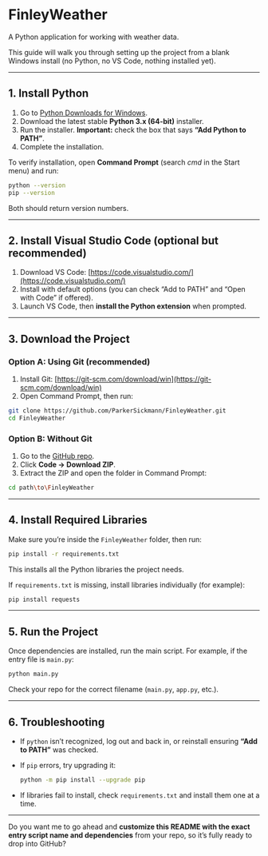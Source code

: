 # FinleyWeather

A Python application for working with weather data.

This guide will walk you through setting up the project from a blank Windows install (no Python, no VS Code, nothing installed yet).

---

## 1. Install Python

1. Go to [Python Downloads for Windows](https://www.python.org/downloads/windows/).
2. Download the latest stable **Python 3.x (64-bit)** installer.
3. Run the installer. **Important:** check the box that says **“Add Python to PATH”**.
4. Complete the installation.

To verify installation, open **Command Prompt** (search *cmd* in the Start menu) and run:

```bash
python --version
pip --version
```

Both should return version numbers.

---

## 2. Install Visual Studio Code (optional but recommended)

1. Download VS Code: [https://code.visualstudio.com/](https://code.visualstudio.com/)
2. Install with default options (you can check “Add to PATH” and “Open with Code” if offered).
3. Launch VS Code, then **install the Python extension** when prompted.

---

## 3. Download the Project

### Option A: Using Git (recommended)

1. Install Git: [https://git-scm.com/download/win](https://git-scm.com/download/win)
2. Open Command Prompt, then run:

```bash
git clone https://github.com/ParkerSickmann/FinleyWeather.git
cd FinleyWeather
```

### Option B: Without Git

1. Go to the [GitHub repo](https://github.com/ParkerSickmann/FinleyWeather).
2. Click **Code → Download ZIP**.
3. Extract the ZIP and open the folder in Command Prompt:

```bash
cd path\to\FinleyWeather
```

---

## 4. Install Required Libraries

Make sure you’re inside the `FinleyWeather` folder, then run:

```bash
pip install -r requirements.txt
```

This installs all the Python libraries the project needs.

If `requirements.txt` is missing, install libraries individually (for example):

```bash
pip install requests
```

---

## 5. Run the Project

Once dependencies are installed, run the main script. For example, if the entry file is `main.py`:

```bash
python main.py
```

Check your repo for the correct filename (`main.py`, `app.py`, etc.).

---

## 6. Troubleshooting

* If `python` isn’t recognized, log out and back in, or reinstall ensuring **“Add to PATH”** was checked.

* If `pip` errors, try upgrading it:

  ```bash
  python -m pip install --upgrade pip
  ```

* If libraries fail to install, check `requirements.txt` and install them one at a time.

---

Do you want me to go ahead and **customize this README with the exact entry script name and dependencies** from your repo, so it’s fully ready to drop into GitHub?
